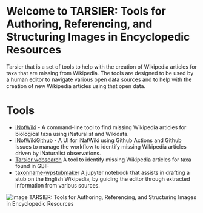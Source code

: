 Welcome to TARSIER: Tools for Authoring, Referencing, and Structuring Images in Encyclopedic Resources
===============================
Tarsier that is a set of tools to help with the creation of Wikipedia articles for taxa that
are missing from Wikipedia. The tools are designed to be used by a human editor to navigate 
various open data sources and to help with the creation of new Wikipedia articles using that
open data.

# Tools
* [iNotWiki](iNotWiki.md) - A command-line tool to find missing Wikipedia articles for biological taxa using iNaturalist and Wikidata.
* [iNotWikiGithub](iNotWikiGUI.md) - A UI for iNatWiki using Github Actions and Github Issues to manage the workflow to identify missing Wikipedia articles driven by iNaturalist observations.
* [Tarsier websearch](https://andrawaag.github.io/tarsier/index.html) A tool to identify missing Wikipedia articles for taxa found in GBIF
* [taxonname-wpstubmaker](https://github.com/Micelio/taxonname-wpstubmaker) A jupyter notebook that assists in drafting a stub on the English Wikipedia, by guiding the editor through extracted information from various sources.

![image](./tarsier-01.png) TARSIER: Tools for Authoring, Referencing, and Structuring Images in Encyclopedic Resources
